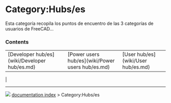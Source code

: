 # Category:Hubs/es
Esta categoría recopila los puntos de encuentro de las 3 categorías de usuarios de FreeCAD\...

### Contents

|     |     |     |
| --- | --- | --- |
| [Developer hub/es](wiki/Developer hub/es.md) | [Power users hub/es](wiki/Power users hub/es.md) | [User hub/es](wiki/User hub/es.md) |
|



---
![](images/Right_arrow.png) [documentation index](../README.md) > Category:Hubs/es

